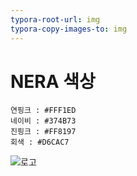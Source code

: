 ```yaml
---
typora-root-url: img
typora-copy-images-to: img
---
```


# NERA 색상

```
연핑크 : #FFF1ED
네이비 : #374B73 
진핑크 : #FF8197
회색 : #D6CAC7
```

![로고](/로고.PNG)